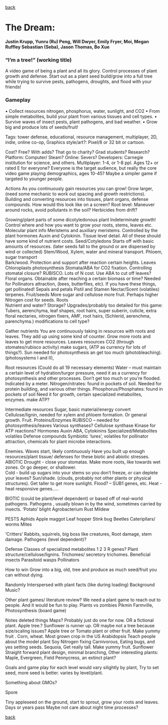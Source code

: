 [back](index.md)

# The Dream: 

**Justin Krupp, Yunru (Ru) Peng, Will Dwyer, Emily Fryer, Moi, Megan Ruffley
Sebastian (Seba), Jason Thomas, Bo Xue**


### “I’m a tree!”  (working title) 
A video game of being a plant and all its glory. Control processes of plant growth and defense.
Start out as a plant seed build/grow into a full tree while trying to survive pests, pathogens, droughts, and flood with your friends!

### Gameplay
•	Collect resources nitrogen, phosphorus, water, sunlight, and CO2
•	From simple metabolites, build your plant from various tissues and cell types.
•	Survive waves of insect pests, plant pathogens, and bad weather.
•	Grow big and produce lots of seeds/fruit! 

Tags: tower defense, educational, resource management, multiplayer, 2D, indie, online co-op, 
Graphics style/art?: Pixel/8 or 32 bit or cartoon.

Cost? Free? With adds? That go to charity? Grad students? Research? 
Platform: Computer/ Steam? 
Online: Severs?
Developers: Carnegie institution for science, and others. 
Multiplayer: 1-4, or 1-8 ppl. 
Ages 12+ or rated E for everyone? Everyone is the target audience, but really the core video game playing demographics, ages 10-45? Maybe a simpler game if targeted to younger people.

Actions
As you continuously gain resources you can grow!
Grow larger, (need some mechanic to work out spacing and growth restrictions).
Building and converting resources into tissues, plant organs, defense compounds.
	How would this look like on a screen?
Root level: Maneuver around rocks, avoid pollutants in the soil? Herbicides from drift?

Growing/plant parts of some dicotyledonous plant
Indeterminate growth! Control where and how you want to grow your roots, stems, leaves etc.
Molecular plant info
	Meristems and auxiliary meristems. 
Controlled by the plant hormones Auxin and Cytokinin.
Tissue level detail. All of these should have some kind of nutrient costs.
	Seed/Cotyledons 
		Starts off with basic amounts of resources. 
(later seeds fall to the ground or are dispersed by wind or collected)
Stem/Wood, 
Xylem, water and mineral transport. 
		Phloem, sugar transport  
		Bark/wood. Protection and support after reaction certain heights. 
	Leaves
		Chloroplasts photosynthesis
		Stomata/ABA for CO2 fixation.  Controlling stomatal closure?
RUBISCO.  Lots of N cost. 
		Use ABA to cut off leaves?
Floral organs. Obtainable after reaching a certain biomass or time? Needed for Pollinators attraction, (bees, butterflies, etc). If you have these things, get pollinated! 
		Sepals and petals Pistil and Stamen 
Nectar/Scent (volatiles) terpenes. 
	Fruit/seeds
		More sugar and cellulose more fruit. 
Perhaps higher Nitrogen cost for seeds.
	Roots  
		Nutrient and water? Storage? 
Upgrades/probably too detailed for this game: Tubers, aerenchyma, leaf shapes, root hairs, super suberin, cuticle, extra floral nectaries, nitrogen fixers, AMF, root hairs, (Schlerid, aerenchma, parenchyma.) modifications to cell type?


Gather nutrients 
You are continuously taking in resources with roots and leaves. They add up using some kind of counter. Grow more roots and leaves to get more resources. 
Leaves resources 
CO2 (through stomates/rubisco activity) make sugars, (ATP as currency for lots of things?). 
Sun needed for photosynthesis an get too much (photobleaching). 
	(photosystems I and II),

Root resources
(Could do all 19 necessary elements)
Water – must maintain a certain level of hydration/turgor pressure, need it as a currency for photosynthesis and other processes. Don’t get too much or you’re flooded. Indicated by a meter.
Nitrogen/nitrates: found in pockets of soil. Needed for protein building, and various other things.
Phosphorus/Phosphates: found in pockets of soil Need it for growth, certain specialized metabolites, enzymes. make ATP?

Intermediate resources 
Sugar, basic material/energy convert
Cellulose/lignin, needed for xylem and phloem formation. Or general growth.
Fruit. 
Proteins/Enzymes
	RUBISCO – needed for photosynthesis/leaves
	Various synthases?
		Cellulose synthase
	Kinase for ATP reactions?
Hormones 
Auxin
ABA,
Cytokinins
Specialized/Metabolites volatiles
	Defense compounds
	Symbiotic ‘lures’, 
volatiles for pollinator attraction, 
chemicals for plant microbe interactions. 

Enemies. Waves start, likely continuously
Have you built up enough resources/plant tissue/ defenses for these biotic and abiotic stresses.
ABIOTIC
Drought - close your stomatas. Make more roots, like towards wet zones. Or go deeper, or shallower.  
Cold - build up sugars into your stems so you don’t freeze, or can deplete your leaves?
Sun/shade. (clouds, probably not other plants or physical structures). Get taller to get more sunlight. 
Flood? – SUB1 genes, etc. 
Heat - heat responsive genes…..

BIOTIC
(could be plant/level dependent) or based off of real-world pathogens.
Pathogens , usually blown in by the wind, sometimes carried by insects.
‘Potato’ blight
Agrobacterium
Rust
Mildew

PESTS
Aphids
Apple maggot
Leaf hopper
Stink bug
Beetles 
Cateripllars/ worms
Mites 

‘Critters’ Rabbits, squirrels, big boss like creatures,
Root damage, stem damage.
Pathogens (level dependent)?

Defense
Classes of specialized metabolites
	1
	2
	3 
R genes?
Plant structure/cellulose/lignins.
Trichomes/ secretory trichomes.
Beneficial insects
	Parasitoid wasps
	Pollinators 

How to win
Grow into a big, old, tree and produce as much seed/fruit you can without dying.

Randomly Interspersed with plant facts (like during loading)
Background Music?



Other plant games/ literature review?
We need a plant game to reach out to people. And it would be fun to play. 
Plants vs zombies 
Pikmin
Farmville, 
Photosynthesis (board game)


Notes deleted things 
Maps? Probably just do one for now. OR a fictional plant. Apple tree.? Sunflower is runner up. OR maybe not a tree because size/scaling issues?
Apple tree or Tomato plant or other fruit. Make yummy fruit .
Corn, wheat.
	Most grown crop in the US
Arabidopsis
	Teach people about the model plant
Soy
	Nitrogen fixing
Carnivorous,
	Eating bugs, and yes setting seeds.
Sequoia,
	Get really tall.
	Make yummy fruit. 
Sunflower
	Straight forward plant design, minimal branching, 
Other interesting plants: Maple, Evergreen, Field Pennycress, an extinct plant? 

Goals and game play for each level would vary silightly by plant, Try to set seed, more seed is better. varies by level/plant.

Something about GMOs?

Spore


Tiny appleseed on the ground, start to sprout, grow your roots and leaves. 
Days or years pass
Maybe not care about night time processes?

[back](index.md)
